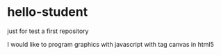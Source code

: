 # hello-student
just for test a first repository

I would like to program graphics with javascript with tag canvas in html5 
